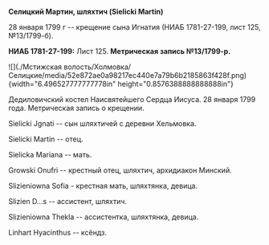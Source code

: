 **Селицкий Мартин, шляхтич (Sielicki Martin)**

28 января 1799 г -- крещение сына Игнатия (НИАБ 1781-27-199, лист 125,
№13/1799-б).

**НИАБ 1781-27-199:** Лист 125. **Метрическая запись №13/1799-р.**

![](./Мстижская волость/Холмовка/Селицкие/media/52e872ae0a98217ec440e7a79b6b2185863f428f.png){width="6.496527777777778in"
height="0.8576388888888888in"}

Дедиловичский костел Наисвятейшего Сердца Иисуса. 28 января 1799 года.
Метрическая запись о крещении.

Sielicki Jgnati -- сын шляхтичей с деревни Хельмовка.

Sielicki Martin -- отец.

Sielicka Mariana -- мать.

Growski Onufri -- крестный отец, шляхтич, архидиакон Минский.

Slizieniowna Sofia - крестная мать, шляхтянка, девица.

Slizien D\...s -- ассистент, шляхтич.

Slizieniowna Thekla -- ассистентка, шляхтянка, девица.

Linhart Hyacinthus -- ксёндз.
